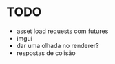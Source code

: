 # TODO

- asset load requests com futures
- imgui
- dar uma olhada no renderer?
- respostas de colisão
